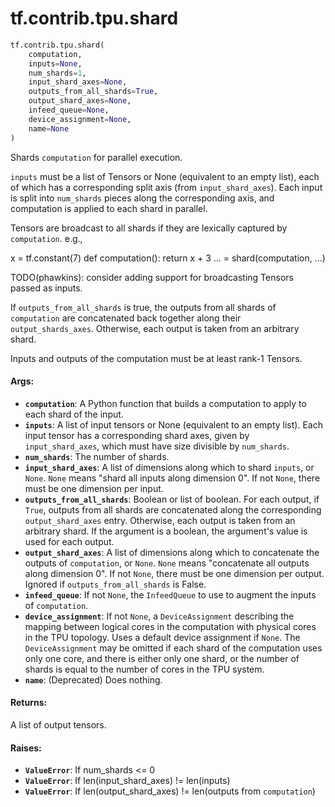 <div itemscope itemtype="http://developers.google.com/ReferenceObject">
<meta itemprop="name" content="tf.contrib.tpu.shard" />
<meta itemprop="path" content="Stable" />
</div>

# tf.contrib.tpu.shard

``` python
tf.contrib.tpu.shard(
    computation,
    inputs=None,
    num_shards=1,
    input_shard_axes=None,
    outputs_from_all_shards=True,
    output_shard_axes=None,
    infeed_queue=None,
    device_assignment=None,
    name=None
)
```

Shards `computation` for parallel execution.

`inputs` must be a list of Tensors or None (equivalent to an empty list), each
of which has a corresponding split axis (from `input_shard_axes`). Each input
is split into `num_shards` pieces along the corresponding axis, and
computation is applied to each shard in parallel.

Tensors are broadcast to all shards if they are lexically captured by
`computation`. e.g.,

x = tf.constant(7)
def computation():
  return x + 3
... = shard(computation, ...)

TODO(phawkins): consider adding support for broadcasting Tensors passed
as inputs.

If `outputs_from_all_shards` is true, the outputs from all shards of
`computation` are concatenated back together along their `output_shards_axes`.
Otherwise, each output is taken from an arbitrary shard.

Inputs and outputs of the computation must be at least rank-1 Tensors.

#### Args:

* <b>`computation`</b>: A Python function that builds a computation to apply to each
    shard of the input.
* <b>`inputs`</b>: A list of input tensors or None (equivalent to an empty list). Each
    input tensor has a corresponding shard axes, given by `input_shard_axes`,
    which must have size divisible by `num_shards`.
* <b>`num_shards`</b>: The number of shards.
* <b>`input_shard_axes`</b>: A list of dimensions along which to shard `inputs`, or
    `None`. `None` means "shard all inputs along dimension 0". If not `None`,
    there must be one dimension per input.
* <b>`outputs_from_all_shards`</b>: Boolean or list of boolean. For each output, if
    `True`, outputs from all shards are concatenated along the corresponding
    `output_shard_axes` entry. Otherwise, each output is taken
    from an arbitrary shard. If the argument is a boolean, the argument's
    value is used for each output.
* <b>`output_shard_axes`</b>: A list of dimensions along which to concatenate the
    outputs of `computation`, or `None`. `None` means "concatenate all outputs
    along dimension 0". If not `None`, there must be one dimension per output.
    Ignored if `outputs_from_all_shards` is False.
* <b>`infeed_queue`</b>: If not `None`, the `InfeedQueue` to use to augment the inputs
    of `computation`.
* <b>`device_assignment`</b>: If not `None`, a `DeviceAssignment` describing the
    mapping between logical cores in the computation with physical cores in
    the TPU topology. Uses a default device assignment if `None`. The
    `DeviceAssignment` may be omitted if each shard of the computation uses
    only one core, and there is either only one shard, or the number of shards
    is equal to the number of cores in the TPU system.
* <b>`name`</b>: (Deprecated) Does nothing.

#### Returns:

A list of output tensors.

#### Raises:

* <b>`ValueError`</b>: If num_shards <= 0
* <b>`ValueError`</b>: If len(input_shard_axes) != len(inputs)
* <b>`ValueError`</b>: If len(output_shard_axes) != len(outputs from `computation`)